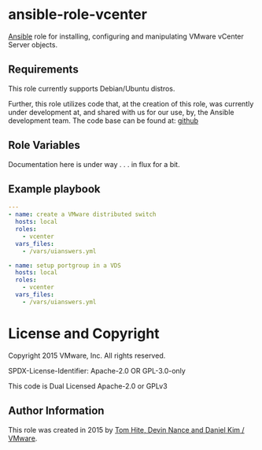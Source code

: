 # ansible-role-vcenter

[Ansible](https://github.com/ansible/ansible) role for installing,
configuring and manipulating VMware vCenter Server objects.

## Requirements

This role currently supports Debian/Ubuntu distros.

Further, this role utilizes code that, at the creation of this role,
was currently under development at, and shared with us for our use, by,
the Ansible development team. The code base can be found at:
[github](https://raw.githubusercontent.com/ansible/ansible/devel/lib/ansible/module_utils/vmware.py)

## Role Variables

Documentation here is under way . . . in flux for a bit.

## Example playbook

```yaml
---
- name: create a VMware distributed switch
  hosts: local
  roles:
    - vcenter
  vars_files:
    - /vars/uianswers.yml

- name: setup portgroup in a VDS
  hosts: local
  roles:
    - vcenter
  vars_files:
    - /vars/uianswers.yml
```

# License and Copyright

Copyright 2015 VMware, Inc.  All rights reserved.

SPDX-License-Identifier: Apache-2.0 OR GPL-3.0-only

This code is Dual Licensed Apache-2.0 or GPLv3

## Author Information

This role was created in 2015 by [Tom Hite, Devin Nance and Daniel Kim / VMware](http://www.vmware.com/).
